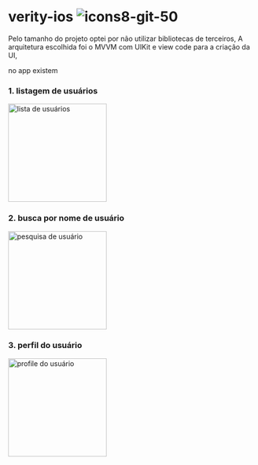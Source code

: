 # verity-ios  ![icons8-git-50](https://github.com/d1l4y/verity-ios/assets/43730097/c376e98b-e575-48ec-ab72-40fc7be60976)
Pelo tamanho do projeto optei por não utilizar bibliotecas de terceiros,
A arquitetura escolhida foi o MVVM com UIKit e view code para a criação da UI,


no app existem

### 1. listagem de usuários
<img src="https://github.com/d1l4y/verity-ios/assets/43730097/7ea81816-6e14-47d6-a35d-1fba09aee3df" width="200" alt="lista de usuários">

### 2. busca por nome de usuário 
<img src="https://github.com/d1l4y/verity-ios/assets/43730097/b792a926-9708-47fe-9e7f-e75c4a600703" width="200" alt="pesquisa de usuário">

### 3. perfil do usuário
<img src="https://github.com/d1l4y/verity-ios/assets/43730097/03416bbc-6b49-41c7-b605-be4547d95b70" width="200" alt="profile do usuário">
